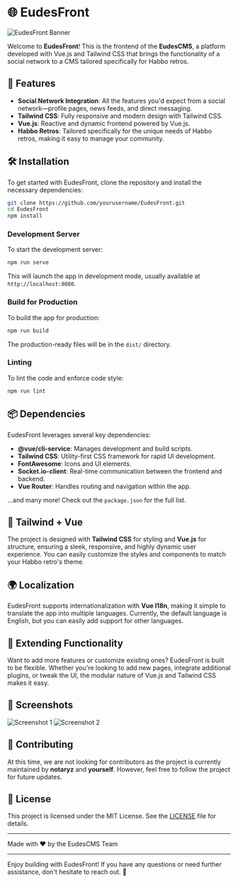 
# 🌐 EudesFront

![EudesFront Banner](https://via.placeholder.com/800x200.png?text=EudesFront+-+Habbo+Retros+CMS)

Welcome to **EudesFront**! This is the frontend of the **EudesCMS**, a platform developed with Vue.js and Tailwind CSS that brings the functionality of a social network to a CMS tailored specifically for Habbo retros.

## 🚀 Features

- **Social Network Integration**: All the features you'd expect from a social network—profile pages, news feeds, and direct messaging.
- **Tailwind CSS**: Fully responsive and modern design with Tailwind CSS.
- **Vue.js**: Reactive and dynamic frontend powered by Vue.js.
- **Habbo Retros**: Tailored specifically for the unique needs of Habbo retros, making it easy to manage your community.

## 🛠️ Installation

To get started with EudesFront, clone the repository and install the necessary dependencies:

```bash
git clone https://github.com/yourusername/EudesFront.git
cd EudesFront
npm install
```

### Development Server

To start the development server:

```bash
npm run serve
```

This will launch the app in development mode, usually available at `http://localhost:8080`.

### Build for Production

To build the app for production:

```bash
npm run build
```

The production-ready files will be in the `dist/` directory.

### Linting

To lint the code and enforce code style:

```bash
npm run lint
```

## 📦 Dependencies

EudesFront leverages several key dependencies:

- **@vue/cli-service**: Manages development and build scripts.
- **Tailwind CSS**: Utility-first CSS framework for rapid UI development.
- **FontAwesome**: Icons and UI elements.
- **Socket.io-client**: Real-time communication between the frontend and backend.
- **Vue Router**: Handles routing and navigation within the app.

…and many more! Check out the `package.json` for the full list.

## 🎨 Tailwind + Vue

The project is designed with **Tailwind CSS** for styling and **Vue.js** for structure, ensuring a sleek, responsive, and highly dynamic user experience. You can easily customize the styles and components to match your Habbo retro's theme.

## 🌍 Localization

EudesFront supports internationalization with **Vue I18n**, making it simple to translate the app into multiple languages. Currently, the default language is English, but you can easily add support for other languages.

## 🧩 Extending Functionality

Want to add more features or customize existing ones? EudesFront is built to be flexible. Whether you're looking to add new pages, integrate additional plugins, or tweak the UI, the modular nature of Vue.js and Tailwind CSS makes it easy.

## 📸 Screenshots

![Screenshot 1](https://via.placeholder.com/400x200.png?text=Dashboard)
![Screenshot 2](https://via.placeholder.com/400x200.png?text=Profile+Page)

## 🤝 Contributing

At this time, we are not looking for contributors as the project is currently maintained by **notaryz** and **yourself**. However, feel free to follow the project for future updates.

## 📄 License

This project is licensed under the MIT License. See the [LICENSE](LICENSE) file for details.

---

Made with ❤️ by the EudesCMS Team

---

Enjoy building with EudesFront! If you have any questions or need further assistance, don't hesitate to reach out. 🌟
